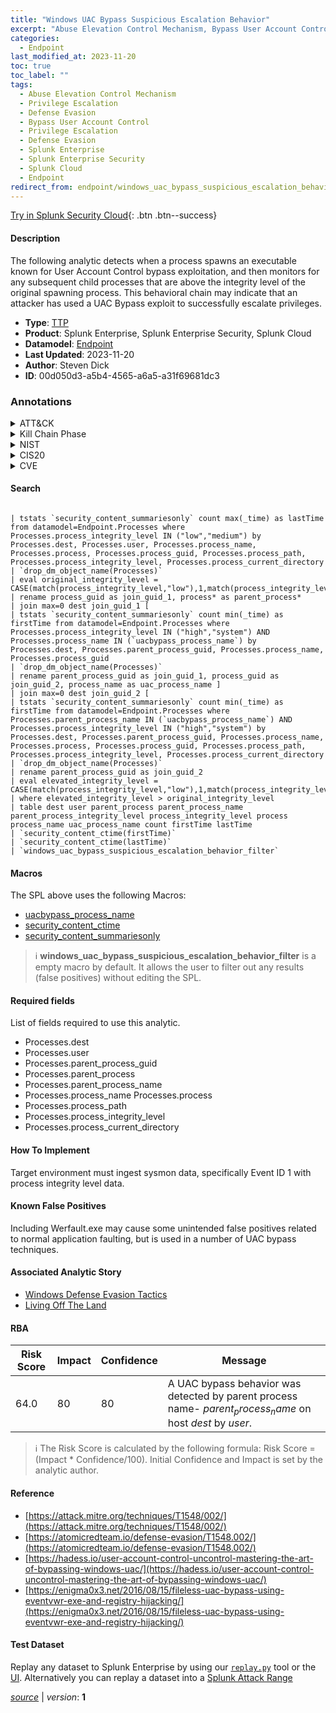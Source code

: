 ```yaml
---
title: "Windows UAC Bypass Suspicious Escalation Behavior"
excerpt: "Abuse Elevation Control Mechanism, Bypass User Account Control"
categories:
  - Endpoint
last_modified_at: 2023-11-20
toc: true
toc_label: ""
tags:
  - Abuse Elevation Control Mechanism
  - Privilege Escalation
  - Defense Evasion
  - Bypass User Account Control
  - Privilege Escalation
  - Defense Evasion
  - Splunk Enterprise
  - Splunk Enterprise Security
  - Splunk Cloud
  - Endpoint
redirect_from: endpoint/windows_uac_bypass_suspicious_escalation_behavior/
---
```




[Try in Splunk Security Cloud](https://www.splunk.com/en_us/cyber-security.html){: .btn .btn--success}

#### Description

The following analytic detects when a process spawns an executable known for User Account Control bypass exploitation, and then monitors for any subsequent child processes that are above the integrity level of the original spawning process. This behavioral chain may indicate that an attacker has used a UAC Bypass exploit to successfully escalate privileges.

- **Type**: [TTP](https://github.com/splunk/security_content/wiki/Detection-Analytic-Types)
- **Product**: Splunk Enterprise, Splunk Enterprise Security, Splunk Cloud
- **Datamodel**: [Endpoint](https://docs.splunk.com/Documentation/CIM/latest/User/Endpoint)
- **Last Updated**: 2023-11-20
- **Author**: Steven Dick
- **ID**: 00d050d3-a5b4-4565-a6a5-a31f69681dc3

### Annotations
<details>
  <summary>ATT&CK</summary>

<div markdown="1">

#### [ATT&CK](https://attack.mitre.org/)

| ID          | Technique   | Tactic         |
| ----------- | ----------- |--------------- |
| [T1548](https://attack.mitre.org/techniques/T1548/) | Abuse Elevation Control Mechanism | Privilege Escalation, Defense Evasion |

| [T1548.002](https://attack.mitre.org/techniques/T1548/002/) | Bypass User Account Control | Privilege Escalation, Defense Evasion |

</div>
</details>


<details>
  <summary>Kill Chain Phase</summary>

<div markdown="1">

* Exploitation


</div>
</details>


<details>
  <summary>NIST</summary>

<div markdown="1">

* DE.CM



</div>
</details>

<details>
  <summary>CIS20</summary>

<div markdown="1">

* CIS 10



</div>
</details>

<details>
  <summary>CVE</summary>

<div markdown="1">


</div>
</details>


#### Search

```

| tstats `security_content_summariesonly` count max(_time) as lastTime from datamodel=Endpoint.Processes where Processes.process_integrity_level IN ("low","medium") by Processes.dest, Processes.user, Processes.process_name, Processes.process, Processes.process_guid, Processes.process_path, Processes.process_integrity_level, Processes.process_current_directory 
| `drop_dm_object_name(Processes)` 
| eval original_integrity_level = CASE(match(process_integrity_level,"low"),1,match(process_integrity_level,"medium"),2,match(process_integrity_level,"high"),3,match(process_integrity_level,"system"),4,true(),0) 
| rename process_guid as join_guid_1, process* as parent_process* 
| join max=0 dest join_guid_1 [
| tstats `security_content_summariesonly` count min(_time) as firstTime from datamodel=Endpoint.Processes where Processes.process_integrity_level IN ("high","system") AND Processes.process_name IN (`uacbypass_process_name`) by Processes.dest, Processes.parent_process_guid, Processes.process_name, Processes.process_guid 
| `drop_dm_object_name(Processes)` 
| rename parent_process_guid as join_guid_1, process_guid as join_guid_2, process_name as uac_process_name ] 
| join max=0 dest join_guid_2 [
| tstats `security_content_summariesonly` count min(_time) as firstTime from datamodel=Endpoint.Processes where Processes.parent_process_name IN (`uacbypass_process_name`) AND Processes.process_integrity_level IN ("high","system") by Processes.dest, Processes.parent_process_guid, Processes.process_name, Processes.process, Processes.process_guid, Processes.process_path, Processes.process_integrity_level, Processes.process_current_directory 
| `drop_dm_object_name(Processes)` 
| rename parent_process_guid as join_guid_2 
| eval elevated_integrity_level = CASE(match(process_integrity_level,"low"),1,match(process_integrity_level,"medium"),2,match(process_integrity_level,"high"),3,match(process_integrity_level,"system"),4,true(),0)] 
| where elevated_integrity_level > original_integrity_level 
| table dest user parent_process parent_process_name parent_process_integrity_level process_integrity_level process process_name uac_process_name count firstTime lastTime 
| `security_content_ctime(firstTime)` 
| `security_content_ctime(lastTime)` 
| `windows_uac_bypass_suspicious_escalation_behavior_filter`
```

#### Macros
The SPL above uses the following Macros:
* [uacbypass_process_name](https://github.com/splunk/security_content/blob/develop/macros/uacbypass_process_name.yml)
* [security_content_ctime](https://github.com/splunk/security_content/blob/develop/macros/security_content_ctime.yml)
* [security_content_summariesonly](https://github.com/splunk/security_content/blob/develop/macros/security_content_summariesonly.yml)

> :information_source:
> **windows_uac_bypass_suspicious_escalation_behavior_filter** is a empty macro by default. It allows the user to filter out any results (false positives) without editing the SPL.



#### Required fields
List of fields required to use this analytic.
* Processes.dest
* Processes.user
* Processes.parent_process_guid
* Processes.parent_process
* Processes.parent_process_name
* Processes.process_name Processes.process
* Processes.process_path
* Processes.process_integrity_level
* Processes.process_current_directory



#### How To Implement
Target environment must ingest sysmon data, specifically Event ID 1 with process integrity level data.
#### Known False Positives
Including Werfault.exe may cause some unintended false positives related to normal application faulting, but is used in a number of UAC bypass techniques.

#### Associated Analytic Story
* [Windows Defense Evasion Tactics](/stories/windows_defense_evasion_tactics)
* [Living Off The Land](/stories/living_off_the_land)




#### RBA

| Risk Score  | Impact      | Confidence   | Message      |
| ----------- | ----------- |--------------|--------------|
| 64.0 | 80 | 80 | A UAC bypass behavior was detected by parent process name- $parent_process_name$ on host $dest$ by $user$. |


> :information_source:
> The Risk Score is calculated by the following formula: Risk Score = (Impact * Confidence/100). Initial Confidence and Impact is set by the analytic author.


#### Reference

* [https://attack.mitre.org/techniques/T1548/002/](https://attack.mitre.org/techniques/T1548/002/)
* [https://atomicredteam.io/defense-evasion/T1548.002/](https://atomicredteam.io/defense-evasion/T1548.002/)
* [https://hadess.io/user-account-control-uncontrol-mastering-the-art-of-bypassing-windows-uac/](https://hadess.io/user-account-control-uncontrol-mastering-the-art-of-bypassing-windows-uac/)
* [https://enigma0x3.net/2016/08/15/fileless-uac-bypass-using-eventvwr-exe-and-registry-hijacking/](https://enigma0x3.net/2016/08/15/fileless-uac-bypass-using-eventvwr-exe-and-registry-hijacking/)



#### Test Dataset
Replay any dataset to Splunk Enterprise by using our [`replay.py`](https://github.com/splunk/attack_data#using-replaypy) tool or the [UI](https://github.com/splunk/attack_data#using-ui).
Alternatively you can replay a dataset into a [Splunk Attack Range](https://github.com/splunk/attack_range#replay-dumps-into-attack-range-splunk-server)




[*source*](https://github.com/splunk/security_content/tree/develop/detections/endpoint/windows_uac_bypass_suspicious_escalation_behavior.yml) \| *version*: **1**